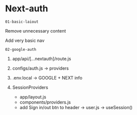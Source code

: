 # Next-auth

`01-basic-laiout`

Remove unnecessary content

Add very basic nav

`02-google-auth`

1. app/api/[...nextauth]/route.js
2. configs/auth.js -> providers
3. .env.local -> GOOGLE + NEXT info
4. SessionProviders

   - app/layout.js
   - components/providers.js
   - add Sign in/out btn to header -> user.js -> useSession()
